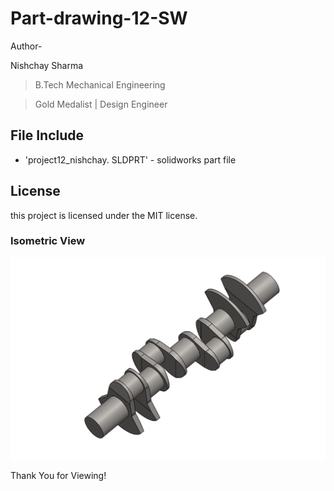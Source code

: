 # Part-drawing-12-SW






Author-

Nishchay Sharma

>B.Tech Mechanical Engineering

>Gold Medalist | Design Engineer

  



## File Include

- 'project12_nishchay.  SLDPRT' -
solidworks part file


## License

this project is licensed under the MIT license.

### Isometric View 
![Isometric View](12.png)



Thank You for Viewing!
